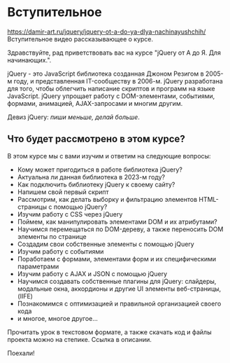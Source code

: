 # Вступительное
https://damir-art.ru/jquery/jquery-ot-a-do-ya-dlya-nachinayushchih/  
Вступительное видео рассказывающее о курсе.

Здравствуйте, рад приветствовать вас на курсе "jQuery от A до Я. Для начинающих.".

jQuery - это JavaScript библиотека созданная Джоном Резигом в 2005-м году, и представленная IT-сообществу в 2006-м. jQuery разработана для того, чтобы облегчить написание скриптов и программ на языке JavaScript. jQuery упрощает работу с DOM-элементами, событиями, формами, анимацией, AJAX-запросами и многим другим.

Девиз jQuery: *пиши меньше, делай больше*.

## Что будет рассмотрено в этом курсе?
В этом курсе мы с вами изучим и ответим на следующие вопросы:
- Кому может пригодиться в работе библиотека jQuery?
- Актуальна ли данная библиотека в 2023-м году?
- Как подключить библиотеку jQuery к своему сайту?
- Напишем свой первый скрипт
- Рассмотрим, как делать выборку и фильтрацию элементов HTML-страницы с помощью jQuery?
- Изучим работу с CSS через jQuery
- Поймем, как манипулировать элементами DOM и их атрибутами?
- Научимся перемещаться по DOM-дереву, а также переносить DOM элементы по странице
- Создадим свои собственные элементы с помощью jQuery
- Изучим работу с событиями
- Поработаем с формами, элементами форм и их специфическими параметрами
- Изучим работу с AJAX и JSON с помощью jQuery
- Научимся создавать собственные плагины для jQuery: слайдеры, модальные окна, аккордионы и другие UI элементы веб-страницы, (IIFE)
- Познакомимся с оптимизацией и правильной организацией своего кода
- и многое, многое другое...

Прочитать урок в текстовом формате, а также скачать код и файлы проекта можно на степике. Ссылка в описании.

Поехали!
